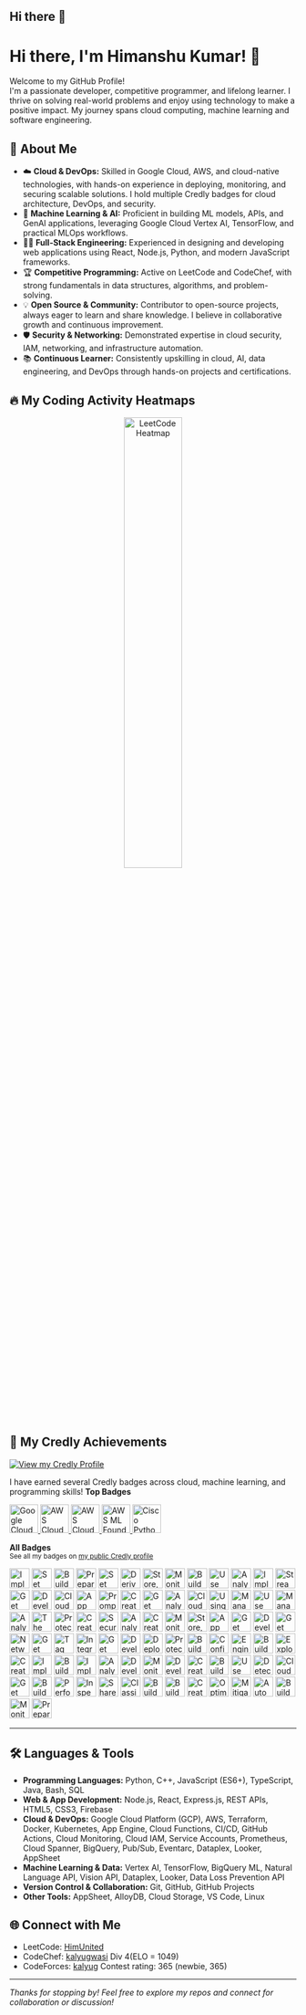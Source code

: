 ## Hi there 👋

# Hi there, I'm Himanshu Kumar! 👋

Welcome to my GitHub Profile!  
I'm a passionate developer, competitive programmer, and lifelong learner. I thrive on solving real-world problems and enjoy using technology to make a positive impact. My journey spans cloud computing, machine learning and software engineering.

## 🚀 About Me

- ☁️ **Cloud & DevOps:** Skilled in Google Cloud, AWS, and cloud-native technologies, with hands-on experience in deploying, monitoring, and securing scalable solutions. I hold multiple Credly badges for cloud architecture, DevOps, and security.
- 🤖 **Machine Learning & AI:** Proficient in building ML models, APIs, and GenAI applications, leveraging Google Cloud Vertex AI, TensorFlow, and practical MLOps workflows.
- 🧑‍💻 **Full-Stack Engineering:** Experienced in designing and developing web applications using React, Node.js, Python, and modern JavaScript frameworks.
- 🏆 **Competitive Programming:** Active on LeetCode and CodeChef, with strong fundamentals in data structures, algorithms, and problem-solving.
- 💡 **Open Source & Community:** Contributor to open-source projects, always eager to learn and share knowledge. I believe in collaborative growth and continuous improvement.
- 🛡️ **Security & Networking:** Demonstrated expertise in cloud security, IAM, networking, and infrastructure automation.
- 📚 **Continuous Learner:** Consistently upskilling in cloud, AI, data engineering, and DevOps through hands-on projects and certifications.

## 🔥 My Coding Activity Heatmaps

<p align="center">
  <img src="https://leetcard.jacoblin.cool/HimUnited?ext=heatmap" alt="LeetCode Heatmap" width="45%"/>
</p>


## 🏅 My Credly Achievements

[![View my Credly Profile](https://img.shields.io/badge/Credly-Badges-orange?logo=credly)](https://www.credly.com/users/kalyugwasi)

I have earned several Credly badges across cloud, machine learning, and programming skills!
**Top Badges**  
<p>
  <a href="https://www.credly.com/badges/29249195-225f-4c1e-956a-9133d56e8524/public_url" target="_blank">
    <img src="https://images.credly.com/images/4dda8ae4-99ee-476c-bca3-6f0adbab42fe/image.png" alt="Google Cloud Foundation" width="50"/>
  </a>
  <a href="https://www.credly.com/badges/9170237d-e5b2-4726-9b23-7092ccc1ebd6/public_url" target="_blank">
    <img src="https://images.credly.com/images/73e4a58b-a8ef-41a3-a7db-9183dd269882/image.png" alt="AWS Cloud Foundation" width="50"/>
  </a>
  <a href="https://www.credly.com/badges/dcfdad20-f8d0-4853-bc8e-b8e08d208c49/public_url" target="_blank">
    <img src="https://images.credly.com/images/2f7b0627-48a0-4894-8d46-3245bdfe0463/image.png" alt="AWS Cloud Architect" width="50"/>
  </a>
  <a href="https://www.credly.com/badges/c1906d77-5709-4740-a814-dc6aaec1e385/public_url" target="_blank">
    <img src="https://images.credly.com/images/51984979-f759-49f0-8bb3-5310d364fdbe/image.png" alt="AWS ML Foundation" width="50"/>
  </a>
  <a href="https://www.credly.com/badges/a13c92ef-182d-4d3e-9076-f0f47c075b38/public_url" target="_blank">
    <img src="https://images.credly.com/images/68c0b94d-f6ac-40b1-a0e0-921439eb092e/image.png" alt="Cisco Python Essentials" width="50"/>
  </a>
</p>

**All Badges**  
<sub>See all my badges on [my public Credly profile](https://www.credly.com/users/kalyugwasi/badges)</sub>

<p align="left">
  <a href="https://www.credly.com/users/kalyugwasi/badges" target="_blank"><img src="https://images.credly.com/size/128x128/images/eea11cba-2a98-4bbe-bad2-447878dd34a2/image.png" alt="Implement Load Balancing on Compute Engine Skill Badge" width="35"/></a>
  <a href="https://www.credly.com/users/kalyugwasi/badges" target="_blank"><img src="https://images.credly.com/size/128x128/images/42326d44-14ff-4eda-b9c5-7d8f12919253/image.png" alt="Set Up an App Dev Environment on Google Cloud Skill Badge" width="35"/></a>
  <a href="https://www.credly.com/users/kalyugwasi/badges" target="_blank"><img src="https://images.credly.com/size/128x128/images/e1131ae3-4a52-4af1-9801-b7853767cf79/image.png" alt="Build a Secure Google Cloud Network Skill Badge" width="35"/></a>
  <a href="https://www.credly.com/users/kalyugwasi/badges" target="_blank"><img src="https://images.credly.com/size/128x128/images/68756311-9319-4eeb-a2b7-76defc8dd8a2/image.png" alt="Prepare Data for ML APIs on Google Cloud Skill Badge" width="35"/></a>
  <a href="https://www.credly.com/users/kalyugwasi/badges" target="_blank"><img src="https://images.credly.com/size/128x128/images/189c5c31-67c6-4eae-87dc-3b8185a99043/image.png" alt="Set Up a Google Cloud Network Skill Badge" width="35"/></a>
  <a href="https://www.credly.com/users/kalyugwasi/badges" target="_blank"><img src="https://images.credly.com/size/128x128/images/11088b22-7be5-4fe3-995d-c014514c8dc3/image.png" alt="Derive Insights from BigQuery Data Skill Badge" width="35"/></a>
  <a href="https://www.credly.com/users/kalyugwasi/badges" target="_blank"><img src="https://images.credly.com/size/128x128/images/449ee94a-268c-4a6d-9983-0507fbdeaf46/image.png" alt="Store, Process, and Manage Data on Google Cloud - Console Skill Badge" width="35"/></a>
  <a href="https://www.credly.com/users/kalyugwasi/badges" target="_blank"><img src="https://images.credly.com/size/128x128/images/c07b49a7-c295-4e2a-9557-09c22032e3ae/image.png" alt="Monitor and Manage Google Cloud Resources Skill Badge" width="35"/></a>
  <a href="https://www.credly.com/users/kalyugwasi/badges" target="_blank"><img src="https://images.credly.com/size/128x128/images/8ab21779-042f-4616-a6ab-fd0d62648b24/image.png" alt="Build a Data Warehouse with BigQuery Skill Badge" width="35"/></a>
  <a href="https://www.credly.com/users/kalyugwasi/badges" target="_blank"><img src="https://images.credly.com/size/128x128/images/1d95accd-3e3d-466f-a432-5dceb4998fd1/image.png" alt="Use Machine Learning APIs on Google Cloud Skill Badge" width="35"/></a>
  <a href="https://www.credly.com/users/kalyugwasi/badges" target="_blank"><img src="https://images.credly.com/size/128x128/images/75208396-7fbe-437e-8a42-46277d642697/image.png" alt="Analyze BigQuery Data in Connected Sheets Skill Badge" width="35"/></a>
  <a href="https://www.credly.com/users/kalyugwasi/badges" target="_blank"><img src="https://images.credly.com/size/128x128/images/7514501c-47e3-4766-a833-2f45eacdf615/image.png" alt="Implement DevOps Workflows in Google Cloud Skill Badge" width="35"/></a>
  <a href="https://www.credly.com/users/kalyugwasi/badges" target="_blank"><img src="https://images.credly.com/size/128x128/images/3934ff47-3ef9-40cb-82d2-66a40d33886a/image.png" alt="Streaming Analytics into BigQuery Skill Badge" width="35"/></a>
  <a href="https://www.credly.com/users/kalyugwasi/badges" target="_blank"><img src="https://images.credly.com/size/128x128/images/79d45afd-9552-447b-96d0-b4c2037f59be/image.png" alt="Get Started with API Gateway Skill Badge" width="35"/></a>
  <a href="https://www.credly.com/users/kalyugwasi/badges" target="_blank"><img src="https://images.credly.com/size/128x128/images/826e89a5-1a1d-4e6c-b740-531957965a78/image.png" alt="Develop Serverless Apps with Firebase Skill Badge" width="35"/></a>
  <a href="https://www.credly.com/users/kalyugwasi/badges" target="_blank"><img src="https://images.credly.com/size/128x128/images/12ca3878-2560-4d84-a3a5-c317db9ca549/image.png" alt="Cloud Functions: 3 Ways Skill Badge" width="35"/></a>
  <a href="https://www.credly.com/users/kalyugwasi/badges" target="_blank"><img src="https://images.credly.com/size/128x128/images/cdd80963-5ccb-4981-b01c-5344a9a3e8df/image.png" alt="App Building with AppSheet Skill Badge" width="35"/></a>
  <a href="https://www.credly.com/users/kalyugwasi/badges" target="_blank"><img src="https://images.credly.com/size/128x128/images/cef82b2e-970a-4318-8e59-c3e26b7f5c19/image.png" alt="Prompt Design in Vertex AI Skill Badge" width="35"/></a>
  <a href="https://www.credly.com/users/kalyugwasi/badges" target="_blank"><img src="https://images.credly.com/size/128x128/images/073a27aa-c3d6-44b5-875f-906191666d70/image.png" alt="Create ML Models with BigQuery ML Skill Badge" width="35"/></a>
  <a href="https://www.credly.com/users/kalyugwasi/badges" target="_blank"><img src="https://images.credly.com/size/128x128/images/1aa38026-5e9d-45f5-becc-288601568ad5/image.png" alt="Get Started with Dataplex Skill Badge" width="35"/></a>
  <a href="https://www.credly.com/users/kalyugwasi/badges" target="_blank"><img src="https://images.credly.com/size/128x128/images/bd687b0c-3959-4e06-b511-6623e32b8fdb/image.png" alt="Analyze Sentiment with Natural Language API Skill Badge" width="35"/></a>
  <a href="https://www.credly.com/users/kalyugwasi/badges" target="_blank"><img src="https://images.credly.com/size/128x128/images/4ddcd71a-7d89-4f86-bb85-adab564f16f1/image.png" alt="Cloud Speech API: 3 Ways Skill Badge" width="35"/></a>
  <a href="https://www.credly.com/users/kalyugwasi/badges" target="_blank"><img src="https://images.credly.com/size/128x128/images/2f0d66d4-9479-43e5-a101-42cda01123dc/image.png" alt="Using the Google Cloud Speech API" width="35"/></a>
  <a href="https://www.credly.com/users/kalyugwasi/badges" target="_blank"><img src="https://images.credly.com/size/128x128/images/d405f3db-7764-4979-8ae4-004b47e5a497/image.png" alt="Manage Data Models in Looker Skill Badge" width="35"/></a>
  <a href="https://www.credly.com/users/kalyugwasi/badges" target="_blank"><img src="https://images.credly.com/size/128x128/images/0c6a247d-8bbd-407b-8f83-dd863d251587/image.png" alt="Use APIs to Work with Cloud Storage Skill Badge" width="35"/></a>
  <a href="https://www.credly.com/users/kalyugwasi/badges" target="_blank"><img src="https://images.credly.com/size/128x128/images/20cd679d-43c3-460e-979a-8feba38eaba6/image.png" alt="Manage Kubernetes in Google Cloud Skill Badge" width="35"/></a>
  <a href="https://www.credly.com/users/kalyugwasi/badges" target="_blank"><img src="https://images.credly.com/size/128x128/images/bb8edfd1-9d69-48a3-bf81-3ab830caf393/image.png" alt="Analyze Images with the Cloud Vision API Skill Badge" width="35"/></a>
  <a href="https://www.credly.com/users/kalyugwasi/badges" target="_blank"><img src="https://images.credly.com/size/128x128/images/7623fefd-ebbd-4d8f-a053-f41dca852d9e/image.png" alt="The Basics of Google Cloud Compute Skill Badge" width="35"/></a>
  <a href="https://www.credly.com/users/kalyugwasi/badges" target="_blank"><img src="https://images.credly.com/size/128x128/images/81b8d708-19b5-4381-8ee1-576dcb20f536/image.png" alt="Protect Sensitive Data with Data Loss Prevention Skill Badge" width="35"/></a>
  <a href="https://www.credly.com/users/kalyugwasi/badges" target="_blank"><img src="https://images.credly.com/size/128x128/images/cef00c62-6e0c-479c-9385-bedfd8c43dce/image.png" alt="Create and Manage Bigtable Instances Skill Badge" width="35"/></a>
  <a href="https://www.credly.com/users/kalyugwasi/badges" target="_blank"><img src="https://images.credly.com/size/128x128/images/f4037855-1b1d-4338-985f-fec235b152a6/image.png" alt="Secure BigLake Data Skill Badge" width="35"/></a>
  <a href="https://www.credly.com/users/kalyugwasi/badges" target="_blank"><img src="https://images.credly.com/size/128x128/images/b82729b9-8f1f-4362-8b71-fb08f2cea6c2/image.png" alt="Analyze Speech and Language with Google APIs Skill Badge" width="35"/></a>
  <a href="https://www.credly.com/users/kalyugwasi/badges" target="_blank"><img src="https://images.credly.com/size/128x128/images/64335247-e0fc-4afc-ae27-e4cdd0d0590d/image.png" alt="Create a Secure Data Lake on Cloud Storage Skill Badge" width="35"/></a>
  <a href="https://www.credly.com/users/kalyugwasi/badges" target="_blank"><img src="https://images.credly.com/size/128x128/images/5a9654e8-37e5-4043-8a94-eeb0f98a2a9c/image.png" alt="Monitoring in Google Cloud Skill Badge" width="35"/></a>
  <a href="https://www.credly.com/users/kalyugwasi/badges" target="_blank"><img src="https://images.credly.com/size/128x128/images/42242faf-e2ec-4c2c-aa57-8c27b190dd83/image.png" alt="Store, Process, and Manage Data on Google Cloud - Command Line Skill Badge" width="35"/></a>
  <a href="https://www.credly.com/users/kalyugwasi/badges" target="_blank"><img src="https://images.credly.com/size/128x128/images/0943ce78-1ef7-4ff4-8ad7-4b60f6de5e5f/image.png" alt="App Engine: 3 Ways Skill Badge" width="35"/></a>
  <a href="https://www.credly.com/users/kalyugwasi/badges" target="_blank"><img src="https://images.credly.com/size/128x128/images/5aa8a83f-22d6-4aa2-9a65-f95290187ce3/image.png" alt="Get Started with Eventarc Skill Badge" width="35"/></a>
  <a href="https://www.credly.com/users/kalyugwasi/badges" target="_blank"><img src="https://images.credly.com/size/128x128/images/1dbef1bd-cdb0-40e1-bff4-8200448c3161/blob" alt="Develop GenAI Apps with Gemini and Streamlit Skill Badge" width="35"/></a>
  <a href="https://www.credly.com/users/kalyugwasi/badges" target="_blank"><img src="https://images.credly.com/size/128x128/images/6f45928f-206d-4340-98fd-ef9605fd8606/image.png" alt="Get Started with Looker Skill Badge" width="35"/></a>
  <a href="https://www.credly.com/users/kalyugwasi/badges" target="_blank"><img src="https://images.credly.com/size/128x128/images/6edf3d92-7a1f-425f-aa2b-d17223df9cf7/image.png" alt="Networking Fundamentals on Google Cloud Skill Badge" width="35"/></a>
  <a href="https://www.credly.com/users/kalyugwasi/badges" target="_blank"><img src="https://images.credly.com/size/128x128/images/8fae0693-0a1a-4c15-b3b6-10b4104d0e30/image.png" alt="Get Started with Cloud Storage Skill Badge" width="35"/></a>
  <a href="https://www.credly.com/users/kalyugwasi/badges" target="_blank"><img src="https://images.credly.com/size/128x128/images/6b0dde4a-f8ab-4042-b828-2ed1a4f82d4d/image.png" alt="Tag and Discover BigLake Data" width="35"/></a>
  <a href="https://www.credly.com/users/kalyugwasi/badges" target="_blank"><img src="https://images.credly.com/size/128x128/images/02190f6d-01c5-457d-9ac0-b7fe4f31c7e6/image.png" alt="Integrate BigQuery Data and Google Workspace using Apps Script Skill Badge" width="35"/></a>
  <a href="https://www.credly.com/users/kalyugwasi/badges" target="_blank"><img src="https://images.credly.com/size/128x128/images/4b9b3bd9-02b8-4243-8def-893557125497/image.png" alt="Get Started with Pub/Sub Skill Badge" width="35"/></a>
  <a href="https://www.credly.com/users/kalyugwasi/badges" target="_blank"><img src="https://images.credly.com/size/128x128/images/c99de4cf-a2fe-4c34-9b38-43ea165ea0f4/image.png" alt="Develop with Apps Script and AppSheet Skill Badge" width="35"/></a>
  <a href="https://www.credly.com/users/kalyugwasi/badges" target="_blank"><img src="https://images.credly.com/size/128x128/images/f0388a0c-130f-47cd-8750-d6357e907e58/image.png" alt="Deploy Kubernetes Applications on Google Cloud Skill Badge" width="35"/></a>
  <a href="https://www.credly.com/users/kalyugwasi/badges" target="_blank"><img src="https://images.credly.com/size/128x128/images/70116ac6-9bf9-4600-b8db-7d0147fb5da8/image.png" alt="Protect Cloud Traffic with BeyondCorp Enterprise (BCE) Security Skill Badge" width="35"/></a>
  <a href="https://www.credly.com/users/kalyugwasi/badges" target="_blank"><img src="https://images.credly.com/size/128x128/images/cfcacbf1-1f76-40ad-be09-a5b057e31ebf/image.png" alt="Build a Website on Google Cloud Skill Badge" width="35"/></a>
  <a href="https://www.credly.com/users/kalyugwasi/badges" target="_blank"><img src="https://images.credly.com/size/128x128/images/374800df-53a7-407e-b660-1efa73da122a/image.png" alt="Configure Service Accounts and IAM Roles for Google Cloud Skill Badge" width="35"/></a>
  <a href="https://www.credly.com/users/kalyugwasi/badges" target="_blank"><img src="https://images.credly.com/size/128x128/images/6160e2c1-4a95-4f47-8c5b-f2dde7bb6a67/image.png" alt="Engineer Data for Predictive Modeling with BigQuery ML Skill Badge" width="35"/></a>
  <a href="https://www.credly.com/users/kalyugwasi/badges" target="_blank"><img src="https://images.credly.com/size/128x128/images/7a2bc677-846d-4b0b-85a3-b56e0a0f9452/image.png" alt="Build Google Cloud Infrastructure for AWS Professionals Skill Badge" width="35"/></a>
  <a href="https://www.credly.com/users/kalyugwasi/badges" target="_blank"><img src="https://images.credly.com/size/128x128/images/9ecc031b-5f5a-418d-8397-1612c0f40fce/image.png" alt="Explore Generative AI with the Vertex AI Gemini API Skill Badge" width="35"/></a>
  <a href="https://www.credly.com/users/kalyugwasi/badges" target="_blank"><img src="https://images.credly.com/size/128x128/images/517b0725-e59c-47ec-8a3b-8025a67dc480/image.png" alt="Create and Manage Cloud Spanner Instances Skill Badge" width="35"/></a>
  <a href="https://www.credly.com/users/kalyugwasi/badges" target="_blank"><img src="https://images.credly.com/size/128x128/images/0daf1b0e-28c3-4102-96cf-e9d5f9213cc3/image.png" alt="Implement CI/CD Pipelines on Google Cloud Skill Badge" width="35"/></a>
  <a href="https://www.credly.com/users/kalyugwasi/badges" target="_blank"><img src="https://images.credly.com/size/128x128/images/b18154fb-9bd3-47e5-a6f1-554be512947d/image.png" alt="Build Infrastructure with Terraform on Google Cloud Skill Badge" width="35"/></a>
  <a href="https://www.credly.com/users/kalyugwasi/badges" target="_blank"><img src="https://images.credly.com/size/128x128/images/f1dbea96-0ef4-4857-bb85-3d208a82de10/image.png" alt="Implement Cloud Security Fundamentals on Google Cloud Skill Badge" width="35"/></a>
  <a href="https://www.credly.com/users/kalyugwasi/badges" target="_blank"><img src="https://images.credly.com/size/128x128/images/17bffe41-23fb-4004-a5c3-ea46b6c6ed76/image.png" alt="Analyze and Visualize Looker Data Skill Badge" width="35"/></a>
  <a href="https://www.credly.com/users/kalyugwasi/badges" target="_blank"><img src="https://images.credly.com/size/128x128/images/b126c61c-4781-4f03-9b2b-062963003abf/image.png" alt="Develop Your Google Cloud Network Skill Badge" width="35"/></a>
  <a href="https://www.credly.com/users/kalyugwasi/badges" target="_blank"><img src="https://images.credly.com/size/128x128/images/030ef753-5a56-4a6b-887a-a329a1b0c986/image.png" alt="Monitor and Log with Google Cloud Operations Suite Skill Badge" width="35"/></a>
  <a href="https://www.credly.com/users/kalyugwasi/badges" target="_blank"><img src="https://images.credly.com/size/128x128/images/71b9b0df-64f1-4c0a-867f-942e2a5a5a14/image.png" alt="Develop Serverless Applications on Cloud Run Skill Badge" width="35"/></a>
  <a href="https://www.credly.com/users/kalyugwasi/badges" target="_blank"><img src="https://images.credly.com/size/128x128/images/2e7a4b7e-981f-49c6-96de-fb11485bfbe8/image.png" alt="Create a Streaming Data Lake on Cloud Storage Skill Badge" width="35"/></a>
  <a href="https://www.credly.com/users/kalyugwasi/badges" target="_blank"><img src="https://images.credly.com/size/128x128/images/c4acff27-5baa-452f-a6b2-ab875da12dfd/image.png" alt="Build a Data Mesh with Dataplex Skill Badge" width="35"/></a>
  <a href="https://www.credly.com/users/kalyugwasi/badges" target="_blank"><img src="https://images.credly.com/size/128x128/images/f469072b-7e9a-4961-8096-292853f063e7/image.png" alt="Use Functions, Formulas, and Charts in Google Sheets Skill Badge" width="35"/></a>
  <a href="https://www.credly.com/users/kalyugwasi/badges" target="_blank"><img src="https://images.credly.com/size/128x128/images/3bdfc329-851b-4153-a5c4-10d8c3a1f18c/image.png" alt="Detect Manufacturing Defects using Visual Inspection AI Skill Badge" width="35"/></a>
  <a href="https://www.credly.com/users/kalyugwasi/badges" target="_blank"><img src="https://images.credly.com/size/128x128/images/746b172c-bdae-4bd9-b29b-eecfc9ad3577/image.png" alt="Cloud Architecture: Design, Implement, and Manage Skill Badge" width="35"/></a>
  <a href="https://www.credly.com/users/kalyugwasi/badges" target="_blank"><img src="https://images.credly.com/size/128x128/images/7e78d94e-d10b-4699-a75a-96115b24c238/image.png" alt="Get Started with Google Workspace Tools Skill Badge" width="35"/></a>
  <a href="https://www.credly.com/users/kalyugwasi/badges" target="_blank"><img src="https://images.credly.com/size/128x128/images/2607a61b-7f94-43d7-bb97-3e811312c53e/image.png" alt="Build LookML Objects in Looker Skill Badge" width="35"/></a>
  <a href="https://www.credly.com/users/kalyugwasi/badges" target="_blank"><img src="https://images.credly.com/size/128x128/images/d41246ef-1f8e-4b3a-b93d-034e7c66e309/image.png" alt="Perform Predictive Data Analysis in BigQuery Skill Badge" width="35"/></a>
  <a href="https://www.credly.com/users/kalyugwasi/badges" target="_blank"><img src="https://images.credly.com/size/128x128/images/86a3283f-3e35-494f-82da-3fb3e89ba223/image.png" alt="Inspect Rich Documents with Gemini Multimodality and Multimodal RAG Skill Badge" width="35"/></a>
  <a href="https://www.credly.com/users/kalyugwasi/badges" target="_blank"><img src="https://images.credly.com/size/128x128/images/b0e1da4e-e1c9-4201-9803-cf3389e1d0f9/image.png" alt="Share Data Using Google Data Cloud Skill Badge" width="35"/></a>
  <a href="https://www.credly.com/users/kalyugwasi/badges" target="_blank"><img src="https://images.credly.com/size/128x128/images/ba7d317c-0441-493d-9297-840162892581/image.png" alt="Classify Images with TensorFlow on Google Cloud" width="35"/></a>
  <a href="https://www.credly.com/users/kalyugwasi/badges" target="_blank"><img src="https://images.credly.com/size/128x128/images/b734b28a-683b-43f2-bb9d-2b952890e545/image.png" alt="Build Google Cloud Infrastructure for Azure Professionals Skill Badge" width="35"/></a>
  <a href="https://www.credly.com/users/kalyugwasi/badges" target="_blank"><img src="https://images.credly.com/size/128x128/images/f4c342c9-af98-4352-b54a-a8a166ee8f68/image.png" alt="Build and Deploy Machine Learning Solutions on Vertex AI Skill Badge" width="35"/></a>
  <a href="https://www.credly.com/users/kalyugwasi/badges" target="_blank"><img src="https://images.credly.com/size/128x128/images/7ffcfd60-9241-4835-b783-f2558314d198/image.png" alt="Create and Manage AlloyDB Instances Skill Badge" width="35"/></a>
  <a href="https://www.credly.com/users/kalyugwasi/badges" target="_blank"><img src="https://images.credly.com/size/128x128/images/258d3147-f075-4308-bdb0-fb8d5e1d4d0e/image.png" alt="Optimize Costs for Google Kubernetes Engine Skill Badge" width="35"/></a>
  <a href="https://www.credly.com/users/kalyugwasi/badges" target="_blank"><img src="https://images.credly.com/size/128x128/images/122ab775-7bbd-4167-a3b5-5dd92b4e02f6/image.png" alt="Mitigate Threats and Vulnerabilities with Security Command Center Skill Badge" width="35"/></a>
  <a href="https://www.credly.com/users/kalyugwasi/badges" target="_blank"><img src="https://images.credly.com/size/128x128/images/ca5eab27-0890-4eb6-9885-97650b485212/image.png" alt="Automate Data Capture at Scale with Document AI Skill Badge" width="35"/></a>
  <a href="https://www.credly.com/users/kalyugwasi/badges" target="_blank"><img src="https://images.credly.com/size/128x128/images/b7898c75-72ce-4304-b227-0aa7563aaca9/blob" alt="Build Real World AI Applications with Gemini and Imagen Skill Badge" width="35"/></a>
  <a href="https://www.credly.com/users/kalyugwasi/badges" target="_blank"><img src="https://images.credly.com/size/128x128/images/4199c028-1dd7-4802-a4fc-fe043d705b31/blob" alt="Monitor Environments with Google Cloud Managed Service for Prometheus Skill Badge" width="35"/></a>
  <a href="https://www.credly.com/users/kalyugwasi/badges" target="_blank"><img src="https://images.credly.com/size/128x128/images/4ed71434-c678-46b2-bd1c-93c96d3e7b90/blob" alt="Prepare Data for Looker Dashboards and Reports" width="35"/></a>
</p>

---

## 🛠️ Languages & Tools

- **Programming Languages:** Python, C++, JavaScript (ES6+), TypeScript, Java, Bash, SQL
- **Web & App Development:** Node.js, React, Express.js, REST APIs, HTML5, CSS3, Firebase
- **Cloud & DevOps:** Google Cloud Platform (GCP), AWS, Terraform, Docker, Kubernetes, App Engine, Cloud Functions, CI/CD, GitHub Actions, Cloud Monitoring, Cloud IAM, Service Accounts, Prometheus, Cloud Spanner, BigQuery, Pub/Sub, Eventarc, Dataplex, Looker, AppSheet
- **Machine Learning & Data:** Vertex AI, TensorFlow, BigQuery ML, Natural Language API, Vision API, Dataplex, Looker, Data Loss Prevention API
- **Version Control & Collaboration:** Git, GitHub, GitHub Projects
- **Other Tools:** AppSheet, AlloyDB, Cloud Storage, VS Code, Linux

## 🌐 Connect with Me

- LeetCode: [HimUnited](https://leetcode.com/HimUnited)
- CodeChef: [kalyugwasi](https://www.codechef.com/users/kalyugwasi) Div 4(ELO = 1049)
- CodeForces: [kalyug](https://codeforces.com/profile/kalyug) Contest rating: 365 (newbie, 365)

---

_Thanks for stopping by! Feel free to explore my repos and connect for collaboration or discussion!_
